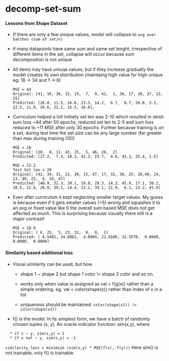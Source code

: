 # decomp-set-sum

#### Lessons from Shape Dataset

* If there are only a few unique values, model will collapse to ``avg over batches (sum of set/n)``

* if many datapoints have same sum and same set lenght, irrespective of different items in the set, collapse will occur because sum decomposition is not unique

* All items may have uniuqe values, but if they increase gradually the model creates its own distribution (maintaing high value for high unique eg: 18 -> 34 and 1 -> 6)

    ```
    MSE = 44
    Original: [41, 16, 38, 32, 19,  7,  9, 41,  1, 36, 17, 38, 37, 22, 25]
    Predicted: [26.8, 11.5, 26.6, 23.5, 14.2,  6.7,  8.7, 26.8, 3.5, 22.5, 11.9, 26.6, 22.1, 15.5, 16.6],
    ```

* Curriculum helped a lot! Initially set len was 2-10 which resulted in okish sum loss ~44 after 50 epochs, reduced set len to 2-5 and sum loss reduced to ~11 MSE after only 30 epochs.
Further because training is on a set, during test time the set size can be any large number (far greater than max during training (10))


    ```
    MSE = 18
    Original: [28,  8, 11, 43, 25,  5, 46, 26,  2]
    Predicted: [27.2,  7.4, 10.3, 42.3, 23.7,  4.6, 43.3, 25.4, 1.5]
    ```

    ```
    MSE = 12.2
    Test Set len = 20
    Original: [42, 34, 31, 21, 30, 15, 47, 17, 32, 38, 25, 26,40, 14, 13, 40, 22,  6, 24, 47]
    Predicted: [40.9, 32.3, 30.1, 19.8, 29.3, 14.3, 45.9, 17.1, 30.2, 38.5, 22.8, 26.0, 39.1, 14.4, 13.1, 39.1, 21.9,  6.1, 23.2, 45.9]
    ```

* Even after curriculum it kept neglecting smaller target values. My guess is because even if it gets smaller values (<5) wrong and squashes it to an avg or fixed value like 0 the overall sum based MSE does not get affected as much.
This is surprising because visually there still is a major contrast!

    ```
    MSE = 10.8
    Original: [ 6, 25,  5, 23, 33,  0,  0,  1]
    Predicted: [ 6.5481, 24.8862,  4.0904, 21.8106, 32.3578,  0.0000,  0.0000,  0.0000]
    ```
#### Similarity based additional loss

* Visual similarity can be used, but how.
  * shape 1 ~ shape 2 but shape 1 color != shape 2 color and so on.
  * works only when value is assigned as val = f(g(x)) rather than a simple ordering.
    eg. val = color(shape(x)) rather than index of x in a list

  * uniqueness should be maintained: ``color(shape(x1)) != color(shape(x2))``

* f() is the model. In its simplest form, we have a batch of randomly chosen tuples (x, y).
An oracle indicator function: sim(x,y), where
```
  * if x ~ y, sim(x,y) = 1
  * if x not ~ y, sim(x,y) = -1
```
``similarity_loss = minimize (sim(x,y) * MSE(f(x), f(y)))``
Here sim() is not trainable, only f() is trainable.
